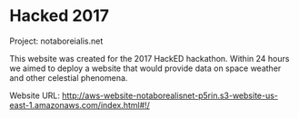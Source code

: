# Hacked 2017
Project: notaboreialis.net

This website was created for the 2017 HackED hackathon.  Within 24 hours we 
aimed to deploy a website that would provide data on space weather and other 
celestial phenomena.

Website URL: http://aws-website-notaborealisnet-p5rin.s3-website-us-east-1.amazonaws.com/index.html#!/
